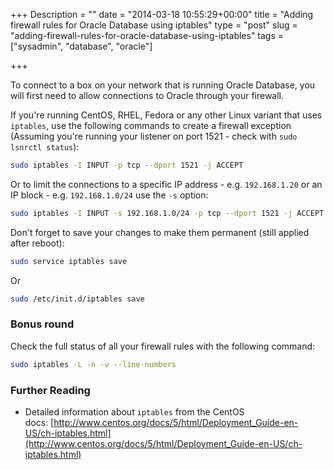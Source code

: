 +++
Description = ""
date = "2014-03-18 10:55:29+00:00"
title = "Adding firewall rules for Oracle Database using iptables"
type = "post"
slug = "adding-firewall-rules-for-oracle-database-using-iptables"
tags = ["sysadmin", "database", "oracle"]

+++

To connect to a box on your network that is running Oracle Database, you will first need to allow connections to Oracle through your firewall.

If you're running CentOS, RHEL, Fedora or any other Linux variant that uses `iptables`, use the following commands to create a firewall exception (Assuming you're running your listener on port 1521 - check with `sudo lsnrctl status`):

```bash
sudo iptables -I INPUT -p tcp --dport 1521 -j ACCEPT
```
<!--more-->

Or to limit the connections to a specific IP address - e.g. `192.168.1.20` or an IP block - e.g. `192.168.1.0/24` use the `-s` option:

```bash
sudo iptables -I INPUT -s 192.168.1.0/24 -p tcp --dport 1521 -j ACCEPT
```

Don't forget to save your changes to make them permanent (still applied after reboot):

```bash
sudo service iptables save
```

Or

```bash
sudo /etc/init.d/iptables save
```

### Bonus round

Check the full status of all your firewall rules with the following command:

```bash
sudo iptables -L -n -v --line-numbers
```

### Further Reading

* Detailed information about `iptables` from the CentOS docs: [http://www.centos.org/docs/5/html/Deployment_Guide-en-US/ch-iptables.html](http://www.centos.org/docs/5/html/Deployment_Guide-en-US/ch-iptables.html)
